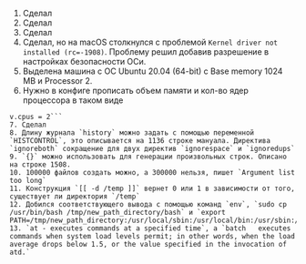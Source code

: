 1. Сделал
2. Сделал
3. Сделал
4. Сделал, но на macOS столкнулся с проблемой `Kernel driver not installed (rc=-1908)`. Проблему решил добавив разрешение в настройках безопасности ОСи.
5. Выделена машина с ОС Ubuntu 20.04 (64-bit) с Base memory 1024 MB и Processor 2.
6. Нужно в конфиге прописать объем памяти и кол-во ядер процессора в таком виде 
```v.memory = 1024 
v.cpus = 2```
7. Сделал
8. Длину журнала `history` можно задать с помощью переменной `HISTCONTROL`, это описывается на 1136 строке мануала. Директива `ignoreboth` сокращение для двух директив `ignorespace` и `ignoredups`
9. `{}` можно использовать для генерации произвольных строк. Описано на строке 1508.
10. 100000 файлов создать можно, а 300000 нельзя, пишет `Argument list too long`
11. Конструкция `[[ -d /temp ]]` вернет 0 или 1 в зависимости от того, существует ли директория `/temp`
12. Добился соответствующего вывода с помощью команд `env`, `sudo cp /usr/bin/bash /tmp/new_path_directory/bash` и `export PATH=/tmp/new_path_directory:/usr/local/sbin:/usr/local/bin:/usr/sbin:/usr/bin:/sbin:/bin:/usr/games:/usr/local/games:/snap/bin`
13. `at - executes commands at a specified time`, а `batch   executes commands when system load levels permit; in other words, when the load average drops below 1.5, or the value specified in the invocation of atd.`
